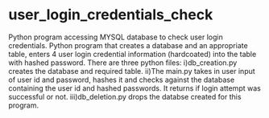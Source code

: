 # user_login_credentials_check
Python program accessing MYSQL database to check user login credentials.
Python program that creates a database and an appropriate table, enters 4 user login credential information (hardcoated) into the table with hashed password. There are three python files:
i)db_creation.py creates the database and required table. 
ii)The main.py takes in user input of user id and password, hashes it and checks against the database containing the user id and hashed passwords. It returns if login attempt was successful or not.
iii)db_deletion.py drops the databse created for this program.
